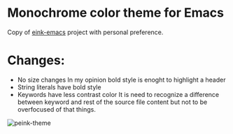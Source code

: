 # Monochrome color theme for Emacs

Copy of [eink-emacs](http://github.com/maio/eink-emacs) project with personal preference.

# Changes:

- No size changes
In my opinion bold style is enoght to highlight a header
- String literals have bold style
- Keywords have less contrast color
It is need to recognize a difference between keyword and rest of the source file content but not to be overfocused of that things.

![peink-theme](./peink-theme.el)
